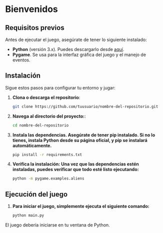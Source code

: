 # Bienvenidos

## Requisitos previos

Antes de ejecutar el juego, asegúrate de tener lo siguiente instalado:

- **Python** (versión 3.x). Puedes descargarlo desde [aquí](https://www.python.org/downloads/).
- **Pygame**. Se usa para la interfaz gráfica del juego y el manejo de eventos.

## Instalación

Sigue estos pasos para configurar tu entorno y jugar:

1. **Clona o descarga el repositorio**:
   ```bash
   git clone https://github.com/tuusuario/nombre-del-repositorio.git

2. **Navega al directorio del proyecto:**:
   ```bash
   cd nombre-del-repositorio
   
3. **Instala las dependencias. Asegúrate de tener pip instalado. Si no lo tienes, instala Python desde su página oficial, y pip se instalará automáticamente.**
    ```bash
    pip install -r requirements.txt

4. **Verifica la instalación: Una vez que las dependencias estén instaladas, puedes verificar que todo esté listo ejecutando:**
    ```bash
    python -m pygame.examples.aliens

## Ejecución del juego

1. **Para iniciar el juego, simplemente ejecuta el siguiente comando:**
    ```bash
   python main.py
El juego debería iniciarse en tu ventana de Python.